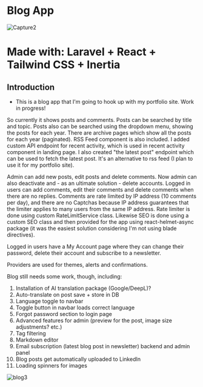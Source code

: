 # Blog App

![Capture2](https://github.com/user-attachments/assets/d7b27022-45c0-47f7-b1b8-70adfe710f4f)

# Made with: Laravel + React + Tailwind CSS + Inertia

## Introduction

- This is a blog app that I'm going to hook up with my portfolio site. Work in progress!

So currently it shows posts and comments. Posts can be searched by title and topic. Posts also can be searched using the dropdown menu, showing the posts for each year. There are archive pages which show all the posts for each year (paginated). RSS Feed component is also included. I added custom API endpoint for recent activity, which is used in recent activity component in landing page. I also created "the latest post" endpoint which can be used to fetch the latest post. It's an alternative to rss feed (I plan to use it for my portfolio site).

Admin can add new posts, edit posts and delete comments. Now admin can also deactivate and - as an ultimate solution - delete accounts. Logged in users can add comments, edit their comments and delete comments when there are no replies. Comments are rate limited by IP address (10 comments per day), and there are no Captchas because IP address guarantees that the limiter applies to many users from the same IP address. Rate limiter is done using custom RateLimitService class. Likewise SEO is done using a custom SEO class and then provided for the app using react-helmet-async package (it was the easiest solution considering I'm not using blade directives).

Logged in users have a My Account page where they can change their password, delete their account and subscribe to a newsletter.

Providers are used for themes, alerts and confirmations.

Blog still needs some work, though, including:

1. Installation of AI translation package (Google/DeepL)?
2. Auto-translate on post save + store in DB
3. Language toggle to navbar
4. Toggle button in navbar loads correct language
5. Forgot password section to login page
6. Advanced features for admin (preview for the post, image size adjustments? etc.)
7. Tag filtering
8. Markdown editor
9. Email subscription (latest blog post in newsletter) backend and admin panel
10. Blog posts get automatically uploaded to LinkedIn
11. Loading spinners for images

![blog3](https://github.com/user-attachments/assets/9b47ad5c-13f9-4858-9291-1eb1d2397d96)
